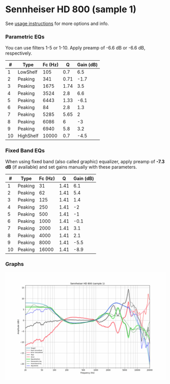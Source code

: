 # Sennheiser HD 800 (sample 1)
See [usage instructions](https://github.com/jaakkopasanen/AutoEq#usage) for more options and info.

### Parametric EQs
You can use filters 1-5 or 1-10. Apply preamp of -6.6 dB or -6.6 dB, respectively.

|   # | Type      |   Fc (Hz) |    Q |   Gain (dB) |
|-----|-----------|-----------|------|-------------|
|   1 | LowShelf  |       105 | 0.7  |         6.5 |
|   2 | Peaking   |       341 | 0.71 |        -1.7 |
|   3 | Peaking   |      1675 | 1.74 |         3.5 |
|   4 | Peaking   |      3524 | 2.8  |         6.6 |
|   5 | Peaking   |      6443 | 1.33 |        -6.1 |
|   6 | Peaking   |        84 | 2.8  |         1.3 |
|   7 | Peaking   |      5285 | 5.65 |         2   |
|   8 | Peaking   |      6086 | 6    |        -3   |
|   9 | Peaking   |      6940 | 5.8  |         3.2 |
|  10 | HighShelf |     10000 | 0.7  |        -4.5 |

### Fixed Band EQs
When using fixed band (also called graphic) equalizer, apply preamp of **-7.3 dB** (if available) and set gains manually with these parameters.

|   # | Type    |   Fc (Hz) |    Q |   Gain (dB) |
|-----|---------|-----------|------|-------------|
|   1 | Peaking |        31 | 1.41 |         6.1 |
|   2 | Peaking |        62 | 1.41 |         5.4 |
|   3 | Peaking |       125 | 1.41 |         1.4 |
|   4 | Peaking |       250 | 1.41 |        -2   |
|   5 | Peaking |       500 | 1.41 |        -1   |
|   6 | Peaking |      1000 | 1.41 |        -0.1 |
|   7 | Peaking |      2000 | 1.41 |         3.1 |
|   8 | Peaking |      4000 | 1.41 |         2.1 |
|   9 | Peaking |      8000 | 1.41 |        -5.5 |
|  10 | Peaking |     16000 | 1.41 |        -8.9 |

### Graphs
![](./Sennheiser%20HD%20800%20(sample%201).png)

